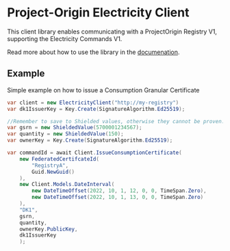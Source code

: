 # Project-Origin Electricity Client

This client library enables communicating with a ProjectOrigin Registry V1, supporting the Electricity Commands V1.

Read more about how to use the library in the <a href="https://project-origin.github.io/registry/api/ProjectOrigin.Electricity.Client.ElectricityClient.html">documenation</a>.

## Example

Simple example on how to issue a Consumption Granular Certificate

```csharp
var client = new ElectricityClient("http://my-registry")
var dk1IssuerKey = Key.Create(SignatureAlgorithm.Ed25519);

//Remember to save to Shielded values, otherwise they cannot be proven.
var gsrn = new ShieldedValue(5700001234567);
var quantity = new ShieldedValue(150);
var ownerKey = Key.Create(SignatureAlgorithm.Ed25519);

var commandId = await Client.IssueConsumptionCertificate(
    new FederatedCertifcateId(
        "RegistryA",
        Guid.NewGuid()
    ),
    new Client.Models.DateInterval(
        new DateTimeOffset(2022, 10, 1, 12, 0, 0, TimeSpan.Zero),
        new DateTimeOffset(2022, 10, 1, 13, 0, 0, TimeSpan.Zero)
    ),
    "DK1",
    gsrn,
    quantity,
    ownerKey.PublicKey,
    dk1IssuerKey
    );
```
